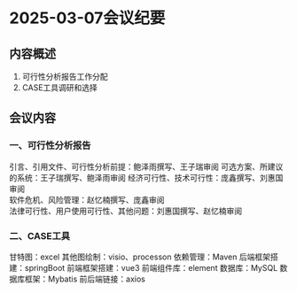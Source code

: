 # 2025-03-07会议纪要

## 内容概述

1. 可行性分析报告工作分配
2. CASE工具调研和选择

## 会议内容

### 一、可行性分析报告
引言、引用文件、可行性分析前提：鲍泽雨撰写、王子瑞审阅
可选方案、所建议的系统：王子瑞撰写、鲍泽雨审阅
经济可行性、技术可行性：庞鑫撰写、刘惠国审阅	
软件危机、风险管理：赵忆楠撰写、庞鑫审阅	
法律可行性、用户使用可行性、其他问题：刘惠国撰写、赵忆楠审阅		
### 二、CASE工具
甘特图：excel
其他图绘制：visio、processon
依赖管理：Maven
后端框架搭建：springBoot
前端框架搭建：vue3
前端组件库：element
数据库：MySQL
数据库框架：Mybatis
前后端链接：axios
